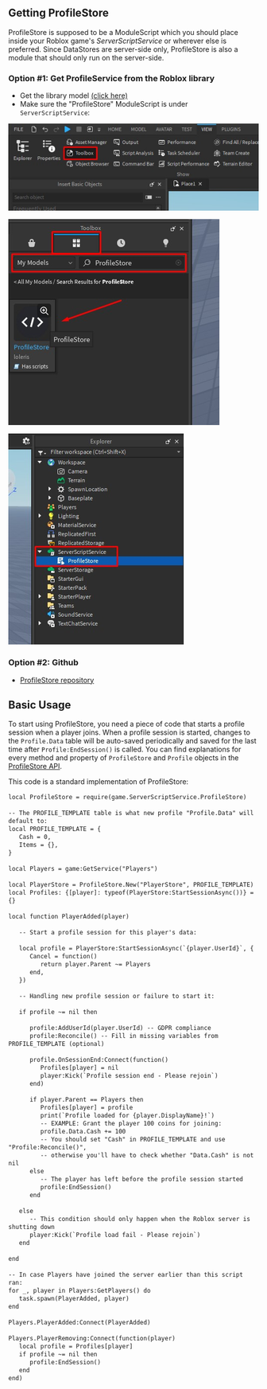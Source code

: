 ## Getting ProfileStore

ProfileStore is supposed to be a ModuleScript which you should place inside your Roblox game's *ServerScriptService* or wherever else is preferred.
Since DataStores are server-side only, ProfileStore is also a module that should only run on the server-side.

### Option #1: Get ProfileService from the Roblox library

   - Get the library model [(click here)](https://create.roblox.com/store/asset/109379033046155/ProfileStore)
   - Make sure the "ProfileStore" ModuleScript is under `ServerScriptService`:

![Open toolbox menu](../images/Step1.jpg)

![Find the ProfileService model](../images/Step2.jpg)

![Move ProfileService to ServerScriptService](../images/Step3.jpg)

### Option #2: Github
* [ProfileStore repository](https://github.com/MadStudioRoblox/ProfileStore)

## Basic Usage

To start using ProfileStore, you need a piece of code that starts a profile session when a player joins. When a profile session is started,
changes to the `Profile.Data` table will be auto-saved periodically and saved for the last time after `Profile:EndSession()` is called.
You can find explanations for every method and property of `ProfileStore` and `Profile` objects in the [ProfileStore API](#/ProfileStore/api).

This code is a standard implementation of ProfileStore:

``` luau
local ProfileStore = require(game.ServerScriptService.ProfileStore)

-- The PROFILE_TEMPLATE table is what new profile "Profile.Data" will default to:
local PROFILE_TEMPLATE = {
   Cash = 0,
   Items = {},
}

local Players = game:GetService("Players")

local PlayerStore = ProfileStore.New("PlayerStore", PROFILE_TEMPLATE)
local Profiles: {[player]: typeof(PlayerStore:StartSessionAsync())} = {}

local function PlayerAdded(player)

   -- Start a profile session for this player's data:

   local profile = PlayerStore:StartSessionAsync(`{player.UserId}`, {
      Cancel = function()
         return player.Parent ~= Players
      end,
   })

   -- Handling new profile session or failure to start it:

   if profile ~= nil then

      profile:AddUserId(player.UserId) -- GDPR compliance
      profile:Reconcile() -- Fill in missing variables from PROFILE_TEMPLATE (optional)

      profile.OnSessionEnd:Connect(function()
         Profiles[player] = nil
         player:Kick(`Profile session end - Please rejoin`)
      end)

      if player.Parent == Players then
         Profiles[player] = profile
         print(`Profile loaded for {player.DisplayName}!`)
         -- EXAMPLE: Grant the player 100 coins for joining:
         profile.Data.Cash += 100
         -- You should set "Cash" in PROFILE_TEMPLATE and use "Profile:Reconcile()",
         -- otherwise you'll have to check whether "Data.Cash" is not nil
      else
         -- The player has left before the profile session started
         profile:EndSession()
      end

   else
      -- This condition should only happen when the Roblox server is shutting down
      player:Kick(`Profile load fail - Please rejoin`)
   end

end

-- In case Players have joined the server earlier than this script ran:
for _, player in Players:GetPlayers() do
   task.spawn(PlayerAdded, player)
end

Players.PlayerAdded:Connect(PlayerAdded)

Players.PlayerRemoving:Connect(function(player)
   local profile = Profiles[player]
   if profile ~= nil then
      profile:EndSession()
   end
end)

```